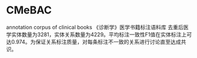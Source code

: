# CMeBAC
annotation corpus of clinical books 《诊断学》医学书籍标注语料库 去重后医学实体数量为3281，实体关系数量为4229。平均标注一致性F1值在实体标注上可达0.974。为保证关系标注质量，对每条标注不一致的关系进行讨论直至达成共识。
